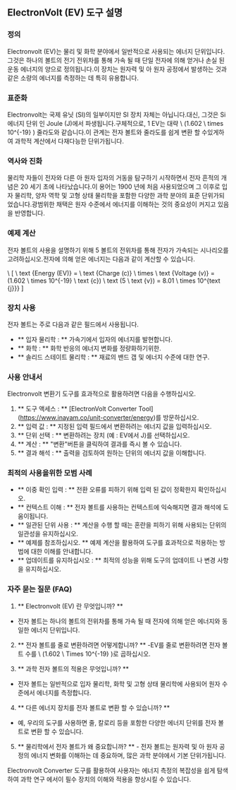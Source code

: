 ## ElectronVolt (EV) 도구 설명

### 정의
Electronvolt (EV)는 물리 및 화학 분야에서 일반적으로 사용되는 에너지 단위입니다.그것은 하나의 볼트의 전기 전위차를 통해 가속 될 때 단일 전자에 의해 얻거나 손실 된 운동 에너지의 양으로 정의됩니다.이 장치는 원자력 및 아 원자 공정에서 발생하는 것과 같은 소량의 에너지를 측정하는 데 특히 유용합니다.

### 표준화
Electronvolt는 국제 유닛 (SI)의 일부이지만 SI 장치 자체는 아닙니다.대신, 그것은 Si 에너지 단위 인 Joule (J)에서 파생됩니다.구체적으로, 1 EV는 대략 \ (1.602 \ times 10^{-19} \) 줄라도와 같습니다.이 관계는 전자 볼트와 줄라도를 쉽게 변환 할 수있게하여 과학적 계산에서 다재다능한 단위가됩니다.

### 역사와 진화
물리학 자들이 전자와 다른 아 원자 입자의 거동을 탐구하기 시작하면서 전자 흔적의 개념은 20 세기 초에 나타났습니다.이 용어는 1900 년에 처음 사용되었으며 그 이후로 입자 물리학, 양자 역학 및 고형 상태 물리학을 포함한 다양한 과학 분야의 표준 단위가되었습니다.광범위한 채택은 원자 수준에서 에너지를 이해하는 것의 중요성이 커지고 있음을 반영합니다.

### 예제 계산
전자 볼트의 사용을 설명하기 위해 5 볼트의 전위차를 통해 전자가 가속되는 시나리오를 고려하십시오.전자에 의해 얻은 에너지는 다음과 같이 계산할 수 있습니다.

\ [
\ text {Energy (EV)} = \ text {Charge (c)} \ times \ text {Voltage (v)} = (1.602 \ times 10^{-19} \ text {c}) \ text (5 \ text {v}) = 8.01 \ times 10^{text {j}}}
\]

### 장치 사용
전자 볼트는 주로 다음과 같은 필드에서 사용됩니다.
- ** 입자 물리학 : ** 가속기에서 입자의 에너지를 발현합니다.
- ** 화학 : ** 화학 반응의 에너지 변화를 정량화하기위한.
- ** 솔리드 스테이트 물리학 : ** 재료의 밴드 갭 및 에너지 수준에 대한 연구.

### 사용 안내서
Electronvolt 변환기 도구를 효과적으로 활용하려면 다음을 수행하십시오.
1. ** 도구 액세스 : ** [ElectronVolt Converter Tool] (https://www.inayam.co/unit-converter/energy)를 방문하십시오.
2. ** 입력 값 : ** 지정된 입력 필드에서 변환하려는 에너지 값을 입력하십시오.
3. ** 단위 선택 : ** 변환하려는 장치 (예 : EV에서 J)를 선택하십시오.
4. ** 계산 : ** "변환"버튼을 클릭하여 결과를 즉시 볼 수 있습니다.
5. ** 결과 해석 : ** 출력을 검토하여 원하는 단위의 에너지 값을 이해합니다.

### 최적의 사용을위한 모범 사례
- ** 이중 확인 입력 : ** 전환 오류를 피하기 위해 입력 된 값이 정확한지 확인하십시오.
- ** 컨텍스트 이해 : ** 전자 볼트를 사용하는 컨텍스트에 익숙해지면 결과 해석에 도움이됩니다.
- ** 일관된 단위 사용 : ** 계산을 수행 할 때는 혼란을 피하기 위해 사용되는 단위의 일관성을 유지하십시오.
- ** 예제를 참조하십시오. ** 예제 계산을 활용하여 도구를 효과적으로 적용하는 방법에 대한 이해를 안내합니다.
- ** 업데이트를 유지하십시오 : ** 최적의 성능을 위해 도구의 업데이트 나 변경 사항을 유지하십시오.

### 자주 묻는 질문 (FAQ)

1. ** Electronvolt (EV) 란 무엇입니까? **
- 전자 볼트는 하나의 볼트의 전위차를 통해 가속 될 때 전자에 의해 얻은 에너지와 동일한 에너지 단위입니다.

2. ** 전자 볼트를 줄로 변환하려면 어떻게합니까? **
-EV를 줄로 변환하려면 전자 볼트 수를 \ (1.602 \ Times 10^{-19} \)로 곱하십시오.

3. ** 과학 전자 볼트의 적용은 무엇입니까? **
- 전자 볼트는 일반적으로 입자 물리학, 화학 및 고형 상태 물리학에 사용되어 원자 수준에서 에너지를 측정합니다.

4. ** 다른 에너지 장치를 전자 볼트로 변환 할 수 있습니까? **
- 예, 우리의 도구를 사용하면 줄, 칼로리 등을 포함한 다양한 에너지 단위를 전자 볼트로 변환 할 수 있습니다.

5. ** 물리학에서 전자 볼트가 왜 중요합니까? ** - 전자 볼트는 원자력 및 아 원자 공정의 에너지 변화를 이해하는 데 중요하며, 많은 과학 분야에서 기본 단위가됩니다.

Electronvolt Converter 도구를 활용하여 사용자는 에너지 측정의 복잡성을 쉽게 탐색하여 과학 연구 에서이 필수 장치의 이해와 적용을 향상시킬 수 있습니다.